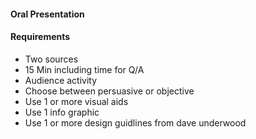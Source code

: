 <!DOCTYPE html>
<html>
<head>
<h4>Oral Presentation</h4>
</head>

<h4> Requirements </h4>

<body>
<ul>
<li> Two sources </li>
<li> 15 Min including time for Q/A </li>
<li> Audience activity </li>
<li> Choose between persuasive or objective </li>
<li> Use 1 or more visual aids </li>
<li> Use 1 info graphic </li>
<li> Use 1 or more design guidlines from dave underwood </li>
</ul>
</body>


</html>

